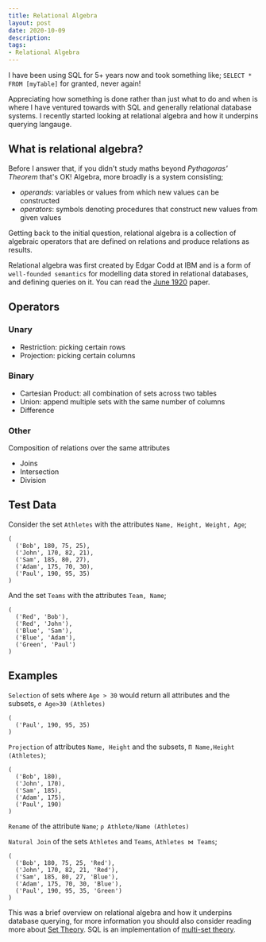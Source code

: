 ```yaml
---
title: Relational Algebra
layout: post
date: 2020-10-09
description: 
tags:
- Relational Algebra
---
```


I have been using SQL for 5+ years now and took something like; `SELECT * FROM [myTable]` for granted, never again! 

Appreciating how something is done rather than just what to do and when is where I have ventured towards with SQL and 
generally relational database systems. I recently started looking at relational algebra and how it underpins querying langauge.

## What is relational algebra?

Before I answer that, if you didn't study maths beyond _Pythagoras' Theorem_ that's OK! Algebra, more broadly is a system 
consisting; 
- *operands*: variables or values from which new values can be constructed
- *operators*: symbols denoting procedures that construct new values from given values 

Getting back to the initial question, relational algebra is a collection of algebraic operators that are defined on relations 
and produce relations as results.

Relational algebra was first created by Edgar Codd at IBM and is a form of `well-founded semantics` for modelling data stored in 
relational databases, and defining queries on it. You can read the 
[June 1920](https://www.seas.upenn.edu/~zives/03f/cis550/codd.pdf) paper.

## Operators

### Unary

- Restriction: picking certain rows
- Projection: picking certain columns

### Binary

- Cartesian Product: all combination of sets across two tables
- Union: append multiple sets with the same number of columns 
- Difference

### Other

Composition of relations over the same attributes
- Joins
- Intersection
- Division


## Test Data

Consider the set `Athletes` with the attributes `Name, Height, Weight, Age`;

```
(
  ('Bob', 180, 75, 25),
  ('John', 170, 82, 21),
  ('Sam', 185, 80, 27),
  ('Adam', 175, 70, 30),
  ('Paul', 190, 95, 35)
)
```

And the set `Teams` with the attributes `Team, Name`;

```
(
  ('Red', 'Bob'),
  ('Red', 'John'),
  ('Blue', 'Sam'),
  ('Blue', 'Adam'),
  ('Green', 'Paul')
)
```

## Examples

`Selection` of sets where `Age > 30` would return all attributes and the subsets, `σ Age>30 (Athletes)`

```
(
  ('Paul', 190, 95, 35)
)
```

`Projection` of attributes `Name, Height` and the subsets, `Π Name,Height (Athletes)`;

```
(
  ('Bob', 180),
  ('John', 170),
  ('Sam', 185),
  ('Adam', 175),
  ('Paul', 190)
)
```

`Rename` of the attribute `Name`; `ρ Athlete/Name (Athletes)`

`Natural Join` of the sets `Athletes` and `Teams`, `Athletes ⋈ Teams`;

```
(
  ('Bob', 180, 75, 25, 'Red'),
  ('John', 170, 82, 21, 'Red'),
  ('Sam', 185, 80, 27, 'Blue'),
  ('Adam', 175, 70, 30, 'Blue'),
  ('Paul', 190, 95, 35, 'Green')
)
```

This was a brief overview on relational algebra and how it underpins database querying, for more information you should also 
consider reading more about [Set Theory](https://en.wikipedia.org/wiki/Set_theory). SQL is an implementation of 
[multi-set theory](https://en.wikipedia.org/wiki/Multiset).


